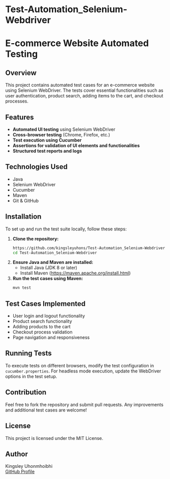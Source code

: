 # Test-Automation_Selenium-Webdriver
# E-commerce Website Automated Testing

## Overview
This project contains automated test cases for an e-commerce website using Selenium WebDriver. The tests cover essential functionalities such as user authentication, product search, adding items to the cart, and checkout processes. 

## Features
- **Automated UI testing** using Selenium WebDriver
- **Cross-browser testing** (Chrome, Firefox, etc.)
- **Test execution using Cucumber**
- **Assertions for validation of UI elements and functionalities**
- **Structured test reports and logs**

## Technologies Used
- Java
- Selenium WebDriver
- Cucumber
- Maven
- Git & GitHub

## Installation
To set up and run the test suite locally, follow these steps:

1. **Clone the repository:**
   ```bash
   https://github.com/kingsleyuhons/Test-Automation_Selenium-Webdriver.git
   cd Test-Automation_Selenium-Webdriver
   ```
2. **Ensure Java and Maven are installed:**
   - Install Java (JDK 8 or later)
   - Install Maven (https://maven.apache.org/install.html)
3. **Run the test cases using Maven:**
   ```bash
   mvn test
   ```

## Test Cases Implemented
- User login and logout functionality
- Product search functionality
- Adding products to the cart
- Checkout process validation
- Page navigation and responsiveness

## Running Tests
To execute tests on different browsers, modify the test configuration in `cucumber.properties`.
For headless mode execution, update the WebDriver options in the test setup.

## Contribution
Feel free to fork the repository and submit pull requests. Any improvements and additional test cases are welcome!

## License
This project is licensed under the MIT License.

## Author
Kingsley Uhonmhoibhi  
[GitHub Profile](https://github.com/kingsleyuhons/)
